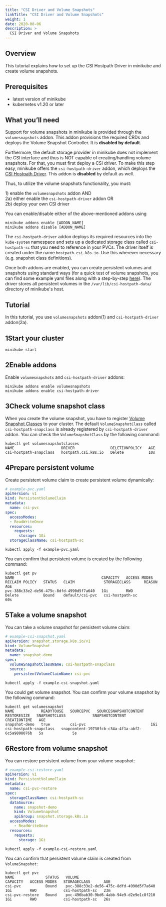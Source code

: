 ```yaml
---
title: "CSI Driver and Volume Snapshots"
linkTitle: "CSI Driver and Volume Snapshots"
weight: 1
date: 2020-08-06
description: >
  CSI Driver and Volume Snapshots
---
```


## Overview

This tutorial explains how to set up the CSI Hostpath Driver in minikube and create volume snapshots.

## Prerequisites

- latest version of minikube
- kubernetes v1.20 or later

## What you’ll need

Support for volume snapshots in minikube is provided through the `volumesnapshots` addon. This addon provisions the required
CRDs and deploys the Volume Snapshot Controller. It is <b>disabled by default</b>.

Furthermore, the default storage provider in minikube does not implement the CSI interface and thus is NOT capable of creating/handling
volume snapshots. For that, you must first deploy a CSI driver. To make this step easy, minikube offers the `csi-hostpath-driver` addon,
which deploys the [CSI Hostpath Driver](https://github.com/kubernetes-csi/csi-driver-host-path). This addon is <b>disabled</b>
by default as well.

Thus, to utilize the volume snapshots functionality, you must:

1\) enable the `volumesnapshots` addon AND\
2a\) either enable the `csi-hostpath-driver` addon OR\
2b\) deploy your own CSI driver

You can enable/disable either of the above-mentioned addons using
```shell script
minikube addons enable [ADDON_NAME]
minikube addons disable [ADDON_NAME]
```

The `csi-hostpath-driver` addon deploys its required resources into the `kube-system` namespace and sets up a dedicated
storage class called `csi-hostpath-sc` that you need to reference in your PVCs. The driver itself is created under the
name `hostpath.csi.k8s.io`. Use this wherever necessary (e.g. snapshot class definitions).

Once both addons are enabled, you can create persistent volumes and snapshots using standard ways (for a quick test of
volume snapshots, you can find some example yaml files along with a step-by-step [here](https://kubernetes-csi.github.io/docs/snapshot-restore-feature.html)).
The driver stores all persistent volumes in the `/var/lib/csi-hostpath-data/` directory of minikube's host.

## Tutorial

In this tutorial, you use `volumesnapshots` addon(1) and `csi-hostpath-driver` addon(2a).

<h2 class="step"><span class="fa-stack fa-1x"><i class="fa fa-circle fa-stack-2x"></i><strong class="fa-stack-1x text-primary">1</strong></span>Start your cluster</h2>

```shell
minikube start
```

<h2 class="step"><span class="fa-stack fa-1x"><i class="fa fa-circle fa-stack-2x"></i><strong class="fa-stack-1x text-primary">2</strong></span>Enable addons</h2>

Enable `volumesnapshots` and `csi-hostpath-driver` addons:

```shell
minikube addons enable volumesnapshots
minikube addons enable csi-hostpath-driver
```

<h2 class="step"><span class="fa-stack fa-1x"><i class="fa fa-circle fa-stack-2x"></i><strong class="fa-stack-1x text-primary">3</strong></span>Check volume snapshot class</h2>

When you create the volume snapshot, you have to register [Volume Snapshot Classes](https://kubernetes.io/docs/concepts/storage/volume-snapshot-classes/) to your cluster.
The default `VolumeSnapshotClass` called `csi-hostpath-snapclass` is already registered by `csi-hostpath-driver` addon.
You can check the `VolumeSnapshotClass` by the following command:

```shell
kubectl get volumesnapshotclasses
NAME                     DRIVER                DELETIONPOLICY   AGE
csi-hostpath-snapclass   hostpath.csi.k8s.io   Delete           10s
```

<h2 class="step"><span class="fa-stack fa-1x"><i class="fa fa-circle fa-stack-2x"></i><strong class="fa-stack-1x text-primary">4</strong></span>Prepare persistent volume</h2>

Create persistent volume claim to create persistent volume dynamically:

```yaml
# example-pvc.yaml
apiVersion: v1
kind: PersistentVolumeClaim
metadata:
  name: csi-pvc
spec:
  accessModes:
  - ReadWriteOnce
  resources:
    requests:
      storage: 1Gi
  storageClassName: csi-hostpath-sc
```

```shell
kubectl apply -f example-pvc.yaml
```

You can confirm that persistent volume is created by the following command:

```shell
kubectl get pv
NAME                                       CAPACITY   ACCESS MODES   RECLAIM POLICY   STATUS   CLAIM             STORAGECLASS      REASON   AGE
pvc-388c33e2-de56-475c-8dfd-4990d5f7a640   1Gi        RWO            Delete           Bound    default/csi-pvc   csi-hostpath-sc            60s
```

<h2 class="step"><span class="fa-stack fa-1x"><i class="fa fa-circle fa-stack-2x"></i><strong class="fa-stack-1x text-primary">5</strong></span>Take a volume snapshot</h2>

You can take a volume snapshot for persistent volume claim:

```yaml
# example-csi-snapshot.yaml
apiVersion: snapshot.storage.k8s.io/v1
kind: VolumeSnapshot
metadata:
  name: snapshot-demo
spec:
  volumeSnapshotClassName: csi-hostpath-snapclass
  source:
    persistentVolumeClaimName: csi-pvc
```

```shell
kubectl apply -f example-csi-snapshot.yaml
```

You could get volume snapshot. You can confirm your volume snapshot by the following command:

```shell
kubectl get volumesnapshot
NAME            READYTOUSE   SOURCEPVC   SOURCESNAPSHOTCONTENT   RESTORESIZE   SNAPSHOTCLASS            SNAPSHOTCONTENT                                    CREATIONTIME   AGE
snapshot-demo   true         csi-pvc                             1Gi           csi-hostpath-snapclass   snapcontent-19730fcb-c34a-4f1a-abf2-6c5a9808076b   5s             5s
```

<h2 class="step"><span class="fa-stack fa-1x"><i class="fa fa-circle fa-stack-2x"></i><strong class="fa-stack-1x text-primary">6</strong></span>Restore from volume snapshot</h2>

You can restore persistent volume from your volume snapshot:

```yaml
# example-csi-restore.yaml
apiVersion: v1
kind: PersistentVolumeClaim
metadata:
  name: csi-pvc-restore
spec:
  storageClassName: csi-hostpath-sc
  dataSource:
    name: snapshot-demo
    kind: VolumeSnapshot
    apiGroup: snapshot.storage.k8s.io
  accessModes:
    - ReadWriteOnce
  resources:
    requests:
      storage: 1Gi
```

```shell
kubectl apply -f example-csi-restore.yaml
```

You can confirm that persistent volume claim is created from `VolumeSnapshot`:

```shell
kubectl get pvc
NAME              STATUS   VOLUME                                     CAPACITY   ACCESS MODES   STORAGECLASS      AGE
csi-pvc           Bound    pvc-388c33e2-de56-475c-8dfd-4990d5f7a640   1Gi        RWO            csi-hostpath-sc   23m
csi-pvc-restore   Bound    pvc-496bab30-9bd6-4abb-94e9-d2e9e1c8f210   1Gi        RWO            csi-hostpath-sc   26s
```

